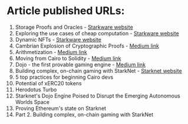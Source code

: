 # Article published URLs:
1. Storage Proofs and Oracles - [Starkware website](https://www.starknet.io/en/posts/developers/what-are-storage-proofs-and-how-can-they-improve-oracles)
2. Exploring the use cases of cheap computation - [Starkware website](https://www.starknet.io/en/posts/ecosystem/exploring-the-use-cases-of-cheap-computation)
3. Dynamic NFTs - [Starkware website](https://starkware.co/resource/dynamic-nfts-and-their-potential/)
4. Cambrian Explosion of Cryptographic Proofs - [Medium link](https://starkware.medium.com/cambrian-explosion-of-cryptographic-proofs-5740a41cdbd2#:~:text=The%20Cambrian%20explosion%20of%20cryptographic,currently%20being%20used%20in%20web3)
5. Arithmetization - [Medium link](https://medium.com/starkware/arithmetization-i-15c046390862)
6. Moving from Cairo to Solidity - [Medium link](https://starkware.medium.com/moving-from-solidity-to-cairo-7d44f9723c68)
7. Dojo - the first provable gaming engine - [Medium link](https://medium.com/starkware/dojo-on-starknet-game-on-f75ad441d869)
8. Building complex, on-chain gaming with StarkNet - [Starknet website](https://www.starknet.io/en/posts/ecosystem/let-the-games-begin-redefining-onchain-gaming-with-starknet)
9. 5 top practices for beginning Cairo devs
10. Potential of xERC20 tokens
11. Herodotus Turbo
12. Starknet's Dojo Engine Poised to Disrupt the Emerging Autonomous Worlds Space
13. Proving Ethereum's state on Starknet
14. Part 2. Building complex, on-chain gaming with StarkNet